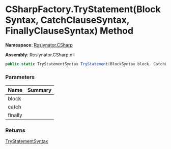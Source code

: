 # CSharpFactory\.TryStatement\(BlockSyntax, CatchClauseSyntax, FinallyClauseSyntax\) Method

**Namespace**: [Roslynator.CSharp](../../README.md)

**Assembly**: Roslynator\.CSharp\.dll

```csharp
public static TryStatementSyntax TryStatement(BlockSyntax block, CatchClauseSyntax @catch, FinallyClauseSyntax @finally = null)
```

### Parameters

| Name | Summary |
| ---- | ------- |
| block | |
| catch | |
| finally | |

### Returns

[TryStatementSyntax](https://docs.microsoft.com/en-us/dotnet/api/microsoft.codeanalysis.csharp.syntax.trystatementsyntax)

